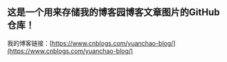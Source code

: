 ## 这是一个用来存储我的博客园博客文章图片的GitHub仓库！

我的博客链接：[https://www.cnblogs.com/yuanchao-blog/](https://www.cnblogs.com/yuanchao-blog/)
